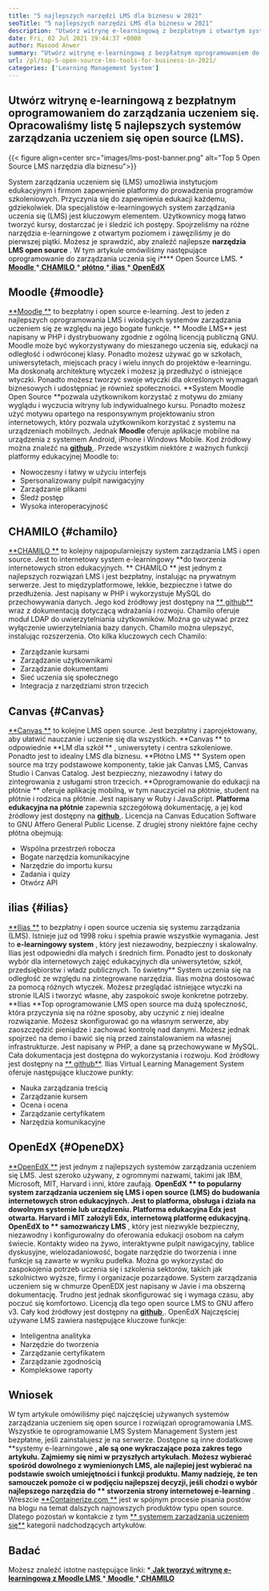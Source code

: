 ```yaml
---
title: "5 najlepszych narzędzi LMS dla biznesu w 2021" 
seoTitle: "5 najlepszych narzędzi LMS dla biznesu w 2021" 
description: "Utwórz witrynę e-learningową z bezpłatnym i otwartym systemem uczenia się na odległość. Sprawdź listę i wybierz odpowiednie LM-learning LMS dla biznesu." 
date: Fri, 02 Jul 2021 19:44:37 +0000
author: Masood Anwer
summary: "Utwórz witrynę e-learningową z bezpłatnym oprogramowaniem do zarządzania uczeniem się. Opracowaliśmy listę 5 najlepszych systemów zarządzania uczeniem się open source (LMS)." 
url: /pl/top-5-open-source-lms-tools-for-business-in-2021/
categories: ['Learning Management System']
---
```


## Utwórz witrynę e-learningową z bezpłatnym oprogramowaniem do zarządzania uczeniem się. Opracowaliśmy listę 5 najlepszych systemów zarządzania uczeniem się open source (LMS).

{{< figure align=center src="images/lms-post-banner.png" alt="Top 5 Open Source LMS narzędzia dla biznesu">}}

System zarządzania uczeniem się (LMS) umożliwia instytucjom edukacyjnym i firmom zapewnienie platformy do prowadzenia programów szkoleniowych. Przyczynia się do zapewnienia edukacji każdemu, gdziekolwiek. Dla specjalistów e-learningowych system zarządzania uczenia się (LMS) jest kluczowym elementem. Użytkownicy mogą łatwo tworzyć kursy, dostarczać je i śledzić ich postępy. Spojrzeliśmy na różne narzędzia e-learningowe z otwartym poziomem i zawęziliśmy je do pierwszej piątki. Możesz je sprawdzić, aby znaleźć najlepsze  **narzędzia LMS open source** .
W tym artykule omówiliśmy następujące oprogramowanie do zarządzania uczenia się i**** Open Source LMS.
  *[ **Moodle** ][1]
  *[ **CHAMILO** ][2]
  *[ **płótno** ][3]
  *[ **ilias** ][4]
  *[ **OpenEdX** ][5]

## Moodle   {#moodle}
[**Moodle **][6] to bezpłatny i open source e-learning. Jest to jeden z najlepszych oprogramowania LMS i wiodących systemów zarządzania uczeniem się ze względu na jego bogate funkcje. ** Moodle LMS**  jest napisany w PHP i dystrybuowany zgodnie z ogólną licencją publiczną GNU. Moodle może być wykorzystywany do mieszanego uczenia się, edukacji na odległość i odwróconej klasy. Ponadto możesz używać go w szkołach, uniwersytetach, miejscach pracy i wielu innych do projektów e-learningu. Ma doskonałą architekturę wtyczek i możesz ją przedłużyć o istniejące wtyczki. Ponadto możesz tworzyć swoje wtyczki dla określonych wymagań biznesowych i udostępniać je również społeczności.
**System Moodle Open Source **pozwala użytkownikom korzystać z motywu do zmiany wyglądu i wyczucia witryny lub indywidualnego kursu. Ponadto możesz użyć motywu opartego na responsywnym projektowaniu stron internetowych, który pozwala użytkownikom korzystać z systemu na urządzeniach mobilnych. Jednak  **Moodle**   oferuje aplikacje mobilne na urządzenia z systemem Android, iPhone i Windows Mobile. Kod źródłowy można znaleźć na [ **github** ][7].
Przede wszystkim niektóre z ważnych funkcji platformy edukacyjnej Moodle to:
  * Nowoczesny i łatwy w użyciu interfejs
  * Spersonalizowany pulpit nawigacyjny
  * Zarządzanie plikami
  * Śledź postęp
  * Wysoka interoperacyjność

## CHAMILO   {#chamilo}
[**CHAMILO **][8] to kolejny najpopularniejszy system zarządzania LMS i open source. Jest to internetowy system e-learningowy  **do tworzenia internetowych stron edukacyjnych. **  CHAMILO ** jest jednym z najlepszych rozwiązań LMS i jest bezpłatny, instalując na prywatnym serwerze. Jest to międzyplatformowe, lekkie, bezpieczne i łatwe do przedłużenia. Jest napisany w PHP i wykorzystuje MySQL do przechowywania danych. Jego kod źródłowy jest dostępny na [**  github**][9] wraz z dokumentacją dotyczącą wdrażania i rozwoju. Chamilo oferuje moduł LDAP do uwierzytelniania użytkowników. Można go używać przez wyłączenie uwierzytelniania bazy danych. Chamilo można ulepszyć, instalując rozszerzenia.
Oto kilka kluczowych cech Chamilo:
  * Zarządzanie kursami
  * Zarządzanie użytkownikami
  * Zarządzanie dokumentami
  * Sieć uczenia się społecznego
  * Integracja z narzędziami stron trzecich

## Canvas   {#Canvas}
[**Canvas **][10] to kolejne LMS open source. Jest bezpłatny i zaprojektowany, aby ułatwić nauczanie i uczenie się dla wszystkich.  **Canvas **  to odpowiednie  **LM dla szkół ** , uniwersytety i centra szkoleniowe. Ponadto jest to idealny LMS dla biznesu.  **Płótno LMS **  System open source ma trzy podstawowe komponenty, takie jak Canvas LMS, Canvas Studio i Canvas Catalog. Jest bezpieczny, niezawodny i łatwy do zintegrowania z usługami stron trzecich.  **Oprogramowanie do edukacji na płótnie **  oferuje aplikację mobilną, w tym nauczyciel na płótnie, student na płótnie i rodzica na płótnie. Jest napisany w Ruby i JavaScript.  **Platforma edukacyjna na płótnie**   zapewnia szczegółową dokumentację, a jej kod źródłowy jest dostępny na [ **github** ][11]. Licencja na Canvas Education Software to GNU Affero General Public License.
Z drugiej strony niektóre fajne cechy płótna obejmują:
  * Wspólna przestrzeń robocza
  * Bogate narzędzia komunikacyjne
  * Narzędzie do importu kursu
  * Zadania i quizy
  * Otwórz API

## ilias   {#ilias}
[**Ilias **][12] to bezpłatny i open source uczenia się systemu zarządzania (LMS). Istnieje już od 1998 roku i spełnia prawie wszystkie wymagania. Jest to  **e-learningowy system**  , który jest niezawodny, bezpieczny i skalowalny. Ilias jest odpowiedni dla małych i średnich firm. Ponadto jest to doskonały wybór dla internetowych zajęć edukacyjnych dla uniwersytetów, szkół, przedsiębiorstw i władz publicznych. To świetny** System uczenia się na odległość ze względu na zintegrowane narzędzia. Ilias można dostosować za pomocą różnych wtyczek. Możesz przeglądać istniejące wtyczki na stronie ILAIS i tworzyć własne, aby zaspokoić swoje konkretne potrzeby.
**Ilias  **Top oprogramowanie LMS open source ma dużą społeczność, która przyczynia się na różne sposoby, aby uczynić z niej idealne rozwiązanie. Możesz skonfigurować go na własnym serwerze, aby zaoszczędzić pieniądze i zachować kontrolę nad danymi. Możesz jednak spojrzeć na demo i bawić się nią przed zainstalowaniem na własnej infrastrukturze. Jest napisany w PHP, a dane są przechowywane w MySQL. Cała dokumentacja jest dostępna do wykorzystania i rozwoju. Kod źródłowy jest dostępny na [**  github**][13].
Ilias Virtual Learning Management System oferuje następujące kluczowe punkty:
  * Nauka zarządzania treścią
  * Zarządzanie kursem
  * Ocena i ocena
  * Zarządzanie certyfikatem
  * Narzędzia komunikacyjne

## OpenEdX   {#OpeneDX}
[**OpenEdX **][14] jest jednym z najlepszych systemów zarządzania uczeniem się LMS. Jest szeroko używany, z ogromnymi nazwami, takimi jak IBM, Microsoft, MIT, Harvard i inni, które zaufają.  **OpenEdX **  to popularny system zarządzania uczeniem się LMS i open source (LMS) do budowania internetowych stron edukacyjnych. Jest to platforma, obsługa i działa na dowolnym systemie lub urządzeniu. Platforma edukacyjna Edx jest otwarta. Harvard i MIT założyli Edx, internetową platformę edukacyjną. OpenEdX to ** samozwańczy LMS** , który jest niezwykle bezpieczny, niezawodny i konfigurowalny do oferowania edukacji osobom na całym świecie.
Kontakty wideo na żywo, interaktywne pulpit nawigacyjny, tablice dyskusyjne, wielozadaniowość, bogate narzędzie do tworzenia i inne funkcje są zawarte w wyniku pudełka. Można go wykorzystać do zaspokojenia potrzeb uczenia się i szkolenia sektorów, takich jak szkolnictwo wyższe, firmy i organizacje pozarządowe. System zarządzania uczeniem się w chmurze OpenEDX jest napisany w Javie i ma obszerną dokumentację. Trudno jest jednak skonfigurować się i wymaga czasu, aby poczuć się komfortowo. Licencją dla tego open source LMS to GNU affero v3. Cały kod źródłowy jest dostępny na [ **github** ][15].
OpenEdX Najczęściej używane LMS zawiera następujące kluczowe funkcje:
  * Inteligentna analityka
  * Narzędzie do tworzenia
  * Zarządzanie certyfikatem
  * Zarządzanie zgodnością
  * Kompleksowe raporty

## Wniosek
W tym artykule omówiliśmy pięć najczęściej używanych systemów zarządzania uczeniem się open source i rozwiązań oprogramowania LMS. Wszystkie te oprogramowanie LMS System Management System jest bezpłatne, jeśli zainstalujesz je na serwerze. Dostępne są inne dodatkowe **systemy e-learningowe **, ale są one wykraczające poza zakres tego artykułu. Zajmiemy się nimi w przyszłych artykułach. Możesz wybierać spośród dowolnego z wymienionych LMS, ale najlepiej jest wybierać na podstawie swoich umiejętności i funkcji produktu. Mamy nadzieję, że ten samouczek pomoże ci w podjęciu najlepszej decyzji, jeśli chodzi o wybór najlepszego narzędzia do ** stworzenia strony internetowej e-learning** .
Wreszcie [**Containerize.com **][16] jest w spójnym procesie pisania postów na blogu na temat dalszych najnowszych produktów typu open source. Dlatego pozostań w kontakcie z tym [**  systemem zarządzania uczeniem się**][17] kategorii nadchodzących artykułów.

## Badać
Możesz znaleźć istotne następujące linki:
  *[ **Jak tworzyć witrynę e-learningową z Moodle LMS** ][18]
  *[ **Moodle** ][19]
  *[ **CHAMILO** ][20]

  
[1]: #Moodle
[2]: #Chamilo
[3]: #Canvas
[4]: #ILIAS
[5]: #OpenEdx
[6]: https://moodle.org/
[7]: https://github.com/moodle/moodle
[8]: https://chamilo.org/en/
[9]: https://github.com/chamilo/chamilo-lms
[10]: https://www.instructure.com/canvas
[11]: https://github.com/instructure/canvas-lms
[12]: https://www.ilias.de/en/
[13]: https://github.com/ILIAS-eLearning/ILIAS
[14]: https://open.edx.org/
[15]: https://github.com/edx/edx-platform
[16]: https://containerize.com
[17]: https://blog.containerize.com/category/learning-management-system/
[18]: https://blog.containerize.com/learning-management-system/how-to-create-e-learning-platform-with-moodle-lms/
[19]: https://products.containerize.com/lms/moodle/
[20]: https://products.containerize.com/lms/chamilo/
